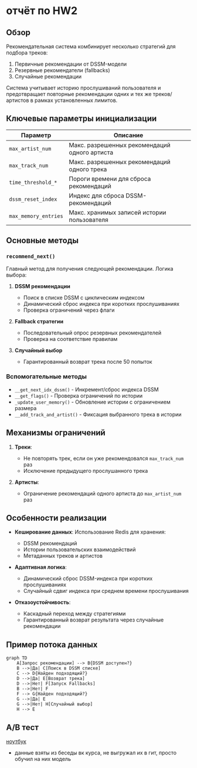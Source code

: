 # отчёт по HW2

## Обзор
Рекомендательная система комбинирует несколько стратегий для подбора треков:
1. Первичные рекомендации от DSSM-модели
2. Резервные рекомендатели (fallbacks)
3. Случайные рекомендации

Система учитывает историю прослушиваний пользователя и предотвращает повторные рекомендации 
одних и тех же треков/артистов в рамках установленных лимитов.

## Ключевые параметры инициализации
| Параметр | Описание |
|----------|----------|
| `max_artist_num` | Макс. разрешенных рекомендаций одного артиста |
| `max_track_num` | Макс. разрешенных рекомендаций одного трека |
| `time_threshold_*` | Пороги времени для сброса рекомендаций |
| `dssm_reset_index` | Индекс для сброса DSSM-рекомендаций |
| `max_memory_entries` | Макс. хранимых записей истории пользователя |

## Основные методы

### `recommend_next()`
Главный метод для получения следующей рекомендации. Логика выбора:
1. **DSSM рекомендации**
   - Поиск в списке DSSM с циклическим индексом
   - Динамический сброс индекса при коротких прослушиваниях
   - Проверка ограничений через флаги

2. **Fallback стратегии**
   - Последовательный опрос резервных рекомендателей
   - Проверка на соответствие правилам

3. **Случайный выбор**
   - Гарантированный возврат трека после 50 попыток

### Вспомогательные методы
- `__get_next_idx_dssm()` - Инкремент/сброс индекса DSSM
- `__get_flags()` - Проверка ограничений по истории
- `_update_user_memory()` - Обновление истории с ограничением размера
- `__add_track_and_artist()` - Фиксация выбранного трека в истории

## Механизмы ограничений
1. **Треки**:
   - Не повторять трек, если он уже рекомендовался `max_track_num` раз
   - Исключение предыдущего прослушанного трека

2. **Артисты**:
   - Ограничение рекомендаций одного артиста до `max_artist_num` раз

## Особенности реализации
- **Кеширование данных**: Использование Redis для хранения:
  - DSSM рекомендаций
  - Истории пользовательских взаимодействий
  - Метаданных треков и артистов

- **Адаптивная логика**:
  - Динамический сброс DSSM-индекса при коротких прослушиваниях
  - Случайный сдвиг индекса при среднем времени прослушивания

- **Отказоустойчивость**:
  - Каскадный переход между стратегиями
  - Гарантированный возврат результата через случайные рекомендации

## Пример потока данных
```mermaid
graph TD
    A[Запрос рекомендации] --> B{DSSM доступен?}
    B -->|Да| C[Поиск в DSSM списке]
    C --> D{Найден подходящий?}
    D -->|Да| E[Возврат трека]
    D -->|Нет| F[Запуск Fallbacks]
    B -->|Нет| F
    F --> G{Найден подходящий?}
    G -->|Да| E
    G -->|Нет| H[Случайный выбор]
    H --> E
```

## A/B тест

[ноутбук](../hw_2/ab.ipynb)

* данные взяты из беседы вк курса, не выгружал их в гит, просто обучил на них модель